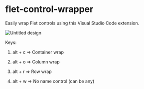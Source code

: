 # flet-control-wrapper
Easily wrap Flet controls using this Visual Studio Code extension.


![Untitled design](https://user-images.githubusercontent.com/84860195/209208564-48a01295-08f1-43b9-a5af-6678ced1b2ac.gif)


Keys:

1. alt + c => Container wrap

2. alt + o => Column wrap

3. alt + r => Row wrap

4. alt + w => No name control (can be any)


